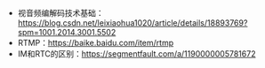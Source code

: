 - 视音频编解码技术基础：https://blog.csdn.net/leixiaohua1020/article/details/18893769?spm=1001.2014.3001.5502
- RTMP：https://baike.baidu.com/item/rtmp
- IM和RTC的区别：https://segmentfault.com/a/1190000005781672
